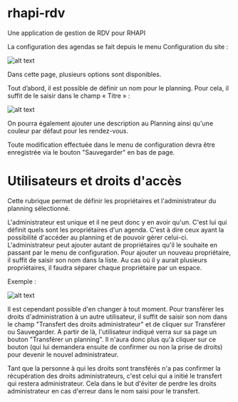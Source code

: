 # rhapi-rdv
Une application de gestion de RDV pour RHAPI

La configuration des agendas se fait depuis le menu Configuration du site : 

![alt text](https://image.noelshack.com/fichiers/2018/15/5/1523621501-capture-d-ecran-2018-04-13-a-14-11-00.png)

Dans cette page, plusieurs options sont disponibles.

Tout d’abord, il est possible de définir un nom pour le planning. 
Pour cela, il suffit de le saisir dans le champ « Titre » :

![alt text](https://image.noelshack.com/fichiers/2018/15/5/1523621170-capture-d-ecran-2018-04-10-a-16-35-16.png)


On pourra également ajouter une description au Planning ainsi qu'une couleur par défaut pour les rendez-vous.

Toute modification effectuée dans le menu de configuration devra être enregistrée via le bouton "Sauvegarder" en bas de page.

# Utilisateurs et droits d'accès

Cette rubrique permet de définir les propriétaires et l'administrateur du planning sélectionné.

L'administrateur est unique et il ne peut donc y en avoir qu'un.
C'est lui qui définit quels sont les propriétaires d'un agenda. C'est à dire ceux ayant la possibilité d'accéder au planning et de pouvoir gérer celui-ci.
L'administrateur peut ajouter autant de propriétaires qu'il le souhaite en passant par le menu de configuration.
Pour ajouter un nouveau propriétaire, il suffit de saisir son nom dans la liste. 
Au cas où il y aurait plusieurs propriétaires, il faudra séparer chaque propriétaire par un espace.

Exemple : 

![alt text](https://image.noelshack.com/fichiers/2018/15/5/1523621730-capture-d-ecran-2018-04-13-a-14-14-36.png)


Il est cependant possible d'en changer à tout moment.
Pour transférer les droits d'administration à un autre utilisateur, il suffit de saisir son nom dans le champ "Transfert des droits administrateur" et de cliquer sur Transférer ou Sauvegarder.
A partir de là, l'utilisateur indiqué verra sur sa page un bouton "Transférer un planning". Il n'aura donc plus qu'à cliquer sur ce bouton (qui lui demandera ensuite de confirmer ou non la prise de droits) pour devenir le nouvel administrateur.

Tant que la personne à qui les droits sont transférés n'a pas confirmer la récupération des droits administrateurs, c'est celui qui a initié le transfert qui restera administrateur. 
Cela dans le but d'éviter de perdre les droits administrateur en cas d'erreur dans le nom saisi pour le transfert.
